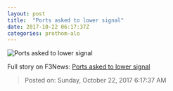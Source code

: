 ```yaml
---
layout: post
title:  "Ports asked to lower signal"
date: 2017-10-22 06:17:37Z
categories: prothom-alo
---
```


![Ports asked to lower signal](http://en.prothom-alo.com/contents/cache/images/1200x630x1/uploads/default/2016/05/25/0121dc9535c676b0e229e1e4217512f9-en.palo-icon.png)




Full story on F3News: [Ports asked to lower signal](http://www.f3nws.com/n/ABbdTD)

> Posted on: Sunday, October 22, 2017 6:17:37 AM
